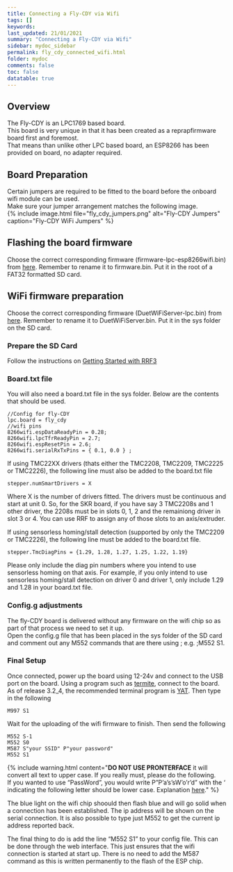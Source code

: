 ```yaml
---
title: Connecting a Fly-CDY via Wifi
tags: []
keywords: 
last_updated: 21/01/2021
summary: "Connecting a Fly-CDY via Wifi"
sidebar: mydoc_sidebar
permalink: fly_cdy_connected_wifi.html
folder: mydoc
comments: false
toc: false
datatable: true
---
```


## Overview

The Fly-CDY is an LPC1769 based board.  
This board is very unique in that it has been created as a reprapfirmware board first and foremost.  
That means than unlike other LPC based board, an ESP8266 has been provided on board, no adapter required.  

## Board Preparation

Certain jumpers are required to be fitted to the board before the onboard wifi module can be used.  
Make sure your jumper arrangement matches the following image.  
{% include image.html file="fly_cdy_jumpers.png" alt="Fly-CDY Jumpers" caption="Fly-CDY WiFi Jumpers" %}

## Flashing the board firmware

Choose the correct corresponding firmware (firmware-lpc-esp8266wifi.bin) from [here](https://github.com/gloomyandy/RepRapFirmware/releases). Remember to rename it to firmware.bin. Put it in the root of a FAT32 formatted SD card.   

## WiFi firmware preparation
Choose the correct corresponding firmware (DuetWiFiServer-lpc.bin) from [here](https://github.com/gloomyandy/DuetWiFiSocketServer/releases). Remember to rename it to DuetWiFiServer.bin. Put it in the sys folder on the SD card.  

### Prepare the SD Card

Follow the instructions on [Getting Started with RRF3](https://github.com/gloomyandy/RepRapFirmware/wiki/Getting-Started---RRF3)

### Board.txt file

You will also need a board.txt file in the sys folder. Below are the contents that should be used.

```
//Config for fly-CDY
lpc.board = fly_cdy
//wifi pins
8266wifi.espDataReadyPin = 0.28;
8266wifi.lpcTfrReadyPin = 2.7;
8266wifi.espResetPin = 2.6;
8266wifi.serialRxTxPins = { 0.1, 0.0 } ;
```

If using TMC22XX drivers (thats either the TMC2208, TMC2209, TMC2225 or TMC2226), the following line must also be added to the board.txt file
```
stepper.numSmartDrivers = X
```
Where X is the number of drivers fitted. The drivers must be continuous and start at unit 0. So, for the SKR board, if you have say 3 TMC2208s and 1 other driver, the 2208s must be in slots 0, 1, 2 and the remainiong driver in slot 3 or 4. You can use RRF to assign any of those slots to an axis/extruder.   

If using sensorless homing/stall detection (supported by only the TMC2209 or TMC2226), the following line must be added to the board.txt file.
```
stepper.TmcDiagPins = {1.29, 1.28, 1.27, 1.25, 1.22, 1.19}
```
Please only include the diag pin numbers where you intend to use sensorless homing on that axis. For example, if you only intend to use sensorless homing/stall detection on driver 0 and driver 1, only include 1.29 and 1.28 in your board.txt file.

### Config.g adjustments

The fly-CDY board is delivered without any firmware on the wifi chip so as part of that process we need to set it up.  
Open the config.g file that has been placed in the sys folder of the SD card and comment out any M552 commands that are there using ; e.g. ;M552 S1.  

### Final Setup

Once connected, power up the board using 12-24v and connect to the USB port on the board. Using a program such as [termite](https://www.compuphase.com/software_termite.htm), connect to the board. As of release 3.2_4, the recommended terminal program is [YAT](https://sourceforge.net/projects/y-a-terminal/). Then type in the following

```
M997 S1
```
Wait for the uploading of the wifi firmware to finish. Then send the following
```
M552 S-1
M552 S0
M587 S"your SSID" P"your password"
M552 S1
```

{% include warning.html content="**DO NOT USE PRONTERFACE** it will convert all text to upper case. If you really must, please do the following. <br/>  If you wanted to use “PassWord”, you would write P”P’a’s’sW’o’r’d” with the ‘ indicating the following letter should be lower case. Explanation [here](https://duet3d.dozuki.com/Wiki/Gcode#Section_M587_Add_WiFi_host_network_to_remembered_list_or_list_remembered_networks)." %}

The blue light on the wifi chip shoould then flash blue and will go solid when a connection has been established. The ip address will be shown on the serial connection. It is also possible to type just M552 to get the current ip address reported back.

The final thing to do is add the line “M552 S1” to your config file. This can be done through the web interface. This just ensures that the wifi connection is started at start up. There is no need to add the M587 command as this is written permanently to the flash of the ESP chip.